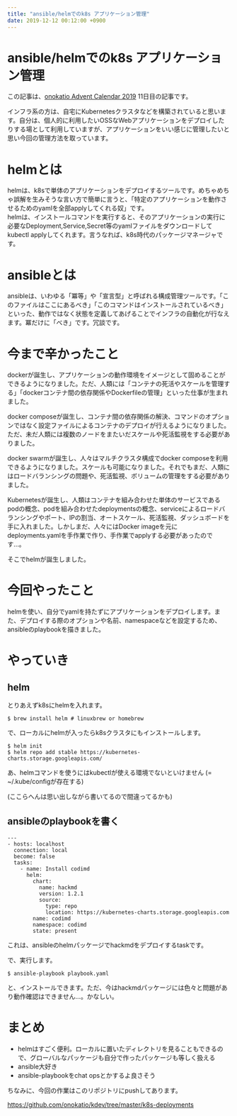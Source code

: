 ```yaml
---
title: "ansible/helmでのk8s アプリケーション管理"
date: 2019-12-12 00:12:00 +0900
---
```


ansible/helmでのk8s アプリケーション管理
===

この記事は、[onokatio Advent Calendar 2019](/adventcalendar/2019/onokatio) 11日目の記事です。

インフラ系の方は、自宅にKubernetesクラスタなどを構築されていると思います。自分は、個人的に利用したいOSSなWebアプリケーションをデプロイしたりする場として利用していますが、アプリケーションをいい感じに管理したいと思い今回の管理方法を取っています。

# helmとは

helmは、k8sで単体のアプリケーションをデプロイするツールです。めちゃめちゃ誤解を生みそうな言い方で簡単に言うと、「特定のアプリケーションを動作させるためのyamlを全部applyしてくれる奴」です。  
helmは、インストールコマンドを実行すると、そのアプリケーションの実行に必要なDeployment,Service,Secret等のyamlファイルをダウンロードしてkubectl applyしてくれます。言うなれば、k8s時代のパッケージマネージャです。

# ansibleとは

ansibleは、いわゆる「冪等」や「宣言型」と呼ばれる構成管理ツールです。「このファイルはここにあるべき」「このコマンドはインストールされているべき」といった、動作ではなく状態を定義してあげることでインフラの自動化が行なえます。冪だけに「べき」です。冗談です。

# 今まで辛かったこと

dockerが誕生し、アプリケーションの動作環境をイメージとして固めることができるようになりました。ただ、人類には「コンテナの死活やスケールを管理する」「dockerコンテナ間の依存関係やDockerfileの管理」といった仕事が生まれました。

docker composeが誕生し、コンテナ間の依存関係の解決、コマンドのオプションではなく設定ファイルによるコンテナのデプロイが行えるようになりました。ただ、未だ人類には複数のノードをまたいだスケールや死活監視をする必要がありました。

docker swarmが誕生し、人々はマルチクラスタ構成でdocker composeを利用できるようになりました。スケールも可能になりました。それでもまだ、人類にはロードバランシングの問題や、死活監視、ボリュームの管理をする必要がありました。

Kubernetesが誕生し、人類はコンテナを組み合わせた単体のサービスであるpodの概念、podを組み合わせたdeploymentsの概念、serviceによるロードバランシングやポート、IPの割当、オートスケール、死活監視、ダッシュボードを手に入れました。しかしまだ、人々にはDocker imageを元にdeployments.yamlを手作業で作り、手作業でapplyする必要があったのです…。

そこでhelmが誕生しました。

# 今回やったこと

helmを使い、自分でyamlを持たずにアプリケーションをデプロイします。また、デプロイする際のオプションや名前、namespaceなどを設定するため、ansibleのplaybookを描きました。

# やっていき

## helm
とりあえずk8sにhelmを入れます。


```shell
$ brew install helm # linuxbrew or homebrew
```

で、ローカルにhelmが入ったらk8sクラスタにもインストールします。

```shell
$ helm init
$ helm repo add stable https://kubernetes-charts.storage.googleapis.com/
```

あ、helmコマンドを使うにはkubectlが使える環境でないといけません (= ~/.kube/configが存在する)

(ここらへんは思い出しながら書いてるので間違ってるかも)

## ansibleのplaybookを書く

```yaml=
---
- hosts: localhost
  connection: local
  become: false
  tasks:
    - name: Install codimd
      helm:
        chart:
          name: hackmd
          version: 1.2.1
          source:
            type: repo
            location: https://kubernetes-charts.storage.googleapis.com
        name: codimd
        namespace: codimd
        state: present

```

これは、ansibleのhelmパッケージでhackmdをデプロイするtaskです。

で、実行します。

```shell
$ ansible-playbook playbook.yaml
```

と、インストールできます。ただ、今はhackmdパッケージには色々と問題があり動作確認はできません…。かなしい。

# まとめ

- helmはすごく便利。ローカルに置いたディレクトリを見ることもできるので、グローバルなパッケージも自分で作ったパッケージも等しく扱える
- ansible大好き
- ansible-playbookをchat opsとかするよ良さそう

ちなみに、今回の作業はこのリポジトリにpushしてあります。

https://github.com/onokatio/kdev/tree/master/k8s-deployments
